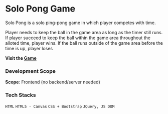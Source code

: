 # Solo Pong Game

Solo Pong is a solo ping-pong game in which player competes with time.

Player needs to keep the ball in the game area as long as the timer still runs. If player succeed to keep the ball within the game area throughout the alloted time, player wins. If the ball runs outside of the game area before the time is up, player loses

**Visit the [Game](http://solo-pong-game.s3-website-us-east-1.amazonaws.com)**

### Development Scope
**Scope**: Frontend (no backend/server needed)

### Tech Stacks
```HTML```
```HTML5 - Canvas```
```CSS + Bootstrap```
```JQuery, JS DOM```
